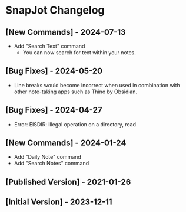 # SnapJot Changelog

## [New Commands] - 2024-07-13
- Add "Search Text" command
    - You can now search for text within your notes.
    
## [Bug Fixes] - 2024-05-20
- Line breaks would become incorrect when used in combination with other note-taking apps such as Thino by Obsidian.

## [Bug Fixes] - 2024-04-27
- Error: EISDIR: illegal operation on a directory, read

## [New Commands] - 2024-01-24

- Add "Daily Note" command
- Add "Search Notes" command

## [Published Version] - 2021-01-26

## [Initial Version] - 2023-12-11